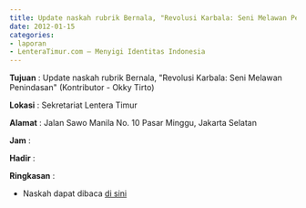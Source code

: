 ```yaml
---
title: Update naskah rubrik Bernala, "Revolusi Karbala: Seni Melawan Penindasan" (Kontributor - Okky Tirto)
date: 2012-01-15
categories:
- laporan
- LenteraTimur.com – Menyigi Identitas Indonesia
---
```


**Tujuan** : Update naskah rubrik Bernala, "Revolusi Karbala: Seni Melawan Penindasan" (Kontributor - Okky Tirto)

**Lokasi** : Sekretariat Lentera Timur

**Alamat** : Jalan Sawo Manila No. 10 Pasar Minggu, Jakarta Selatan

**Jam** : 

**Hadir** : 

**Ringkasan** : 
* Naskah dapat dibaca [di sini](http://www.lenteratimur.com/2012/01/revolusi-karbala-seni-melawan-penindasan/)
